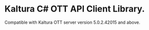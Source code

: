 # Kaltura C# OTT API Client Library.
Compatible with Kaltura OTT server version 5.0.2.42015 and above.
